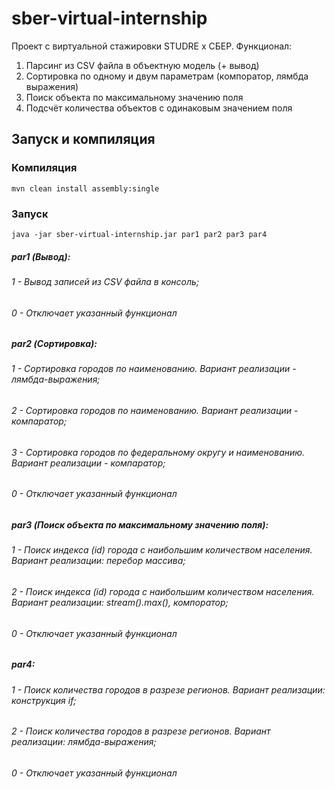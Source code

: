 # sber-virtual-internship
Проект с виртуальной стажировки STUDRE x СБЕР. Функционал:
1. Парсинг из CSV файла в объектную модель (+ вывод)
2. Сортировка по одному и двум параметрам (компоратор, лямбда выражения)
3. Поиск объекта по максимальному значению поля
4. Подсчёт количества объектов с одинаковым значением поля

## Запуск и компиляция
###  Компиляция
```
mvn clean install assembly:single
```

### Запуск
```
java -jar sber-virtual-internship.jar par1 par2 par3 par4
```
##### par1 (Вывод):
###### 1 - Вывод записей из CSV файла в консоль;
###### 0 - Отключает указанный функционал

##### par2 (Сортировка):
###### 1 - Сортировка городов по наименованию. Вариант реализации - лямбда-выражения;
###### 2 - Сортировка городов по наименованию. Вариант реализации - компаратор;
###### 3 - Сортировка городов по федеральному округу и наименованию. Вариант реализации - компаратор;
###### 0 - Отключает указанный функционал

##### par3 (Поиск объекта по максимальному значению поля):
###### 1 - Поиск индекса (id) города с наибольшим количеством населения. Вариант реализации: перебор массива;
###### 2 - Поиск индекса (id) города с наибольшим количеством населения. Вариант реализации: stream().max(), компоратор;
###### 0 - Отключает указанный функционал

##### par4:
###### 1 - Поиск количества городов в разрезе регионов. Вариант реализации: конструкция if;
###### 2 - Поиск количества городов в разрезе регионов. Вариант реализации: лямбда-выражения;
###### 0 - Отключает указанный функционал



